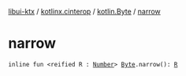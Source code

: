 [libui-ktx](../../index.md) / [kotlinx.cinterop](../index.md) / [kotlin.Byte](index.md) / [narrow](./narrow.md)

# narrow

`inline fun <reified R : `[`Number`](https://kotlinlang.org/api/latest/jvm/stdlib/kotlin/-number/index.html)`> `[`Byte`](https://kotlinlang.org/api/latest/jvm/stdlib/kotlin/-byte/index.html)`.narrow(): `[`R`](narrow.md#R)